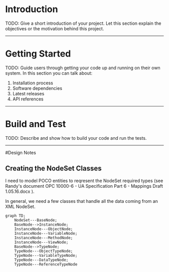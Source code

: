 # Introduction 
TODO: Give a short introduction of your project. Let this section explain the objectives or the motivation behind this project. 

---

# Getting Started
TODO: Guide users through getting your code up and running on their own system. In this section you can talk about:
1.	Installation process
2.	Software dependencies
3.	Latest releases
4.	API references

---

# Build and Test
TODO: Describe and show how to build your code and run the tests. 

---

#Design Notes
## Creating the NodeSet Classes ##

I need to model POCO entities to reqresent the NodeSet required types (see Randy's document OPC 10000-6 - UA Specification Part 6 - Mappings Draft 1.05.16.docx ).

In general, we need a few classes that handle all the data coming from an XML NodeSet.

```mermaid
graph TD;
    NodeSet---BaseNode;
    BaseNode-->InstanceNode;
    InstanceNode---ObjectNode;
    InstanceNode---VariableNode;
    InstanceNode---MethodNode;
    InstanceNode---ViewNode;
    BaseNode-->TypeNode;
    TypeNode---ObjectTypeNode;
    TypeNode---VariableTypeNode;
    TypeNode---DataTypeNode;
    TypeNode---ReferenceTypeNode
```

